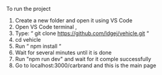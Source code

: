 

To run the project 

1. Create a new folder and open it using VS Code
2. Open VS Code terminal , 
3. Type: “ git clone https://github.com/ldgej/vehicle.git “
4. cd vehicle
5. Run “ npm install “
6. Wait for several minutes until it is done
7. Run "npm run dev" and wait for it comple successfully
8. Go to  localhost:3000/carbrand               and this is the main page
